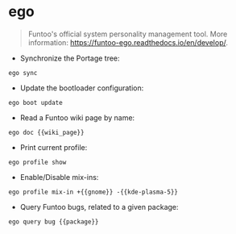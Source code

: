 # ego

> Funtoo's official system personality management tool.
> More information: <https://funtoo-ego.readthedocs.io/en/develop/>.

- Synchronize the Portage tree:

`ego sync`

- Update the bootloader configuration:

`ego boot update`

- Read a Funtoo wiki page by name:

`ego doc {{wiki_page}}`

- Print current profile:

`ego profile show`

- Enable/Disable mix-ins:

`ego profile mix-in +{{gnome}} -{{kde-plasma-5}}`

- Query Funtoo bugs, related to a given package:

`ego query bug {{package}}`

